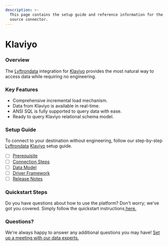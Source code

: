 ```yaml
---
description: >-
  This page contains the setup guide and reference information for the Klaviyo
  source connector.
---
```


# Klaviyo

### Overview

The [Lyftrondata](https://www.lyftrondata.com/) integration for [Klaviyo](https://www.lyftrondata.com/integration/marketing-analytics/klaviyo/)  provides the most natural way to access data while requiring no engineering.

### Key Features

* Comprehensive incremental load mechanism.
* Data from Klaviyo is available in real-time.
* ANSI SQL is fully supported to query data with ease.
* Ready to query Klaviyo relational schema model.

### Setup Guide

To connect to your destination without engineering, follow our step-by-step [Lyftrondata](https://www.lyftrondata.com/) [Klaviyo](https://www.lyftrondata.com/integration/marketing-analytics/klaviyo/) setup guide.

* [ ] [Prerequisite](prerequisite.md)
* [ ] [Connection Steps](connection-steps.md)
* [ ] [Data Model](data-model/)
* [ ] [Driver Framework](driver-framework/)
* [ ] [Release Notes](release-notes.md)

### Quickstart Steps

Do you have questions about how to use the platform? Don't worry; we've got you covered. Simply follow the quickstart instructions[ here.](./)

### Questions? <a href="#questions" id="questions"></a>

We're always happy to answer any additional questions you may have! [Set up a meeting with our data experts.](https://www.lyftrondata.com/book-a-meeting/)
